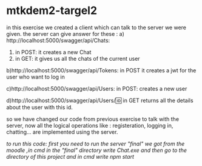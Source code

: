 # mtkdem2-targel2
in this exercise we created a client which can talk to the server we were given.
the server can give answer for these :
a) http://localhost:5000/swagger/api/Chats: 
 1) in POST: it creates a new Chat
 2) in GET: it gives us all the chats of the current user

b)http://localhost:5000/swagger/api/Tokens:
  in POST it creates a jwt for the user who want to log in

c)http://localhost:5000/swagger/api/Users:
 in POST: creates a new user

d)http://localhost:5000/swagger/api/Users/:id:
in GET returns all the details about the user with this id.

so we have changed our code from previous exercise to talk with the server, now all the logical operations like : 
registeration, logging in, chatting... are implemented using the server.

*to run this code: first you need to run the server "final" we got from the moodle ,in cmd in the "final" directory write Chat.exe
and then go to the directory of this project and in cmd write npm start*

